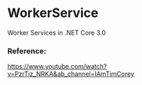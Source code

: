 # WorkerService
Worker Services in .NET Core 3.0

### Reference:
https://www.youtube.com/watch?v=PzrTiz_NRKA&ab_channel=IAmTimCorey
